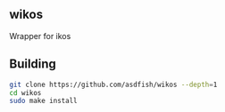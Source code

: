 ## wikos
Wrapper for ikos

## Building
~~~sh
git clone https://github.com/asdfish/wikos --depth=1
cd wikos
sudo make install
~~~

